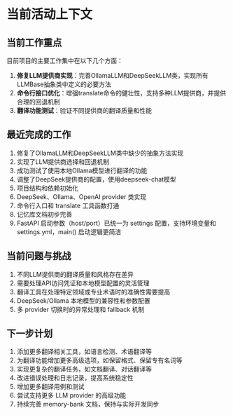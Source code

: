 # 当前活动上下文

## 当前工作重点

目前项目的主要工作集中在以下几个方面：

1. **修复LLM提供商实现**：完善OllamaLLM和DeepSeekLLM类，实现所有LLMBase抽象类中定义的必要方法
2. **命令行接口优化**：增强translate命令的健壮性，支持多种LLM提供商，并提供合理的回退机制
3. **翻译功能测试**：验证不同提供商的翻译质量和性能

## 最近完成的工作

1. 修复了OllamaLLM和DeepSeekLLM类中缺少的抽象方法实现
2. 实现了LLM提供商选择和回退机制
3. 成功测试了使用本地Ollama模型进行翻译的功能
4. 调整了DeepSeek提供商的配置，使用deepseek-chat模型
5. 项目结构和依赖初始化
6. DeepSeek、Ollama、OpenAI provider 类实现
7. 命令行入口和 translate 工具函数打通
8. 记忆库文档初步完善
9. FastAPI 启动参数（host/port）已统一为 settings 配置，支持环境变量和 settings.yml，main() 启动逻辑更简洁

## 当前问题与挑战

1. 不同LLM提供商的翻译质量和风格存在差异
2. 需要处理API访问凭证和本地模型配置的灵活管理
3. 翻译工具在处理特定领域或专业术语时的准确性需要提高
4. DeepSeek/Ollama 本地模型的兼容性和参数配置
5. 多 provider 切换时的异常处理和 fallback 机制

## 下一步计划

1. 添加更多翻译相关工具，如语言检测、术语翻译等
2. 为翻译功能增加更多高级选项，如保留格式、保留专有名词等
3. 实现更复杂的翻译任务，如文档翻译、对话翻译等
4. 改进错误处理和日志记录，提高系统稳定性
5. 增加更多翻译用例和测试
6. 尝试支持更多 LLM provider 的高级功能
7. 持续完善 memory-bank 文档，保持与实际开发同步 
